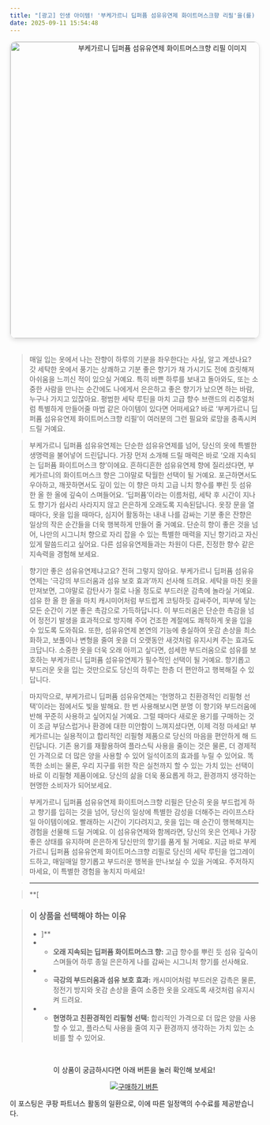 ```yaml
---
title: "[광고] 인생 아이템! '부케가르니 딥퍼퓸 섬유유연제 화이트머스크향 리필'을(를) 만나보세요."
date: 2025-09-11 15:54:48
---
```


<div align="center">
    <a href="https://link.coupang.com/re/AFFSDP?lptag=AF8916626&pageKey=7660179971&itemId=20262919298&vendorItemId=87350338741&traceid=V0-153-147edea60ea0d2c4&requestid=20250912005422775327569405&token=31850C%7CGM" target="_blank">
        <img src="https://ads-partners.coupang.com/image1/zDQIlDohMgoiO6n7zL9sn0vgBCOwlfTB8STawQBRqFhXC9ysWrs9JYcIv0o76O1ZyJEoC9m_b0KmXk8ShCltDRRosCc5E2ms3Jd4ljZj_MQsJHUPE9ta4_y8szd9m6ZuxR8wwAkJEPclcS14lci5WyVOhO1Ao71eqLH3yk0q1_FVRUv1PLDSSoVSarPWbQ-v1n-XLmAMi6vBuVQf9zLQE3TBS7G316Rw7OJ8Oxkw5hQKsxToSVZ-okGSeE1OgBClhIOhPvbo_nLtNsJc39JIAmEcYNni" alt="부케가르니 딥퍼퓸 섬유유연제 화이트머스크향 리필 이미지" width="600" style="max-width: 100%; height: auto; border-radius: 12px; border: 1px solid #e0e0e0; box-shadow: 0 4px 8px rgba(0,0,0,0.1);">
    </a>
</div>
<br>

> 매일 입는 옷에서 나는 잔향이 하루의 기분을 좌우한다는 사실, 알고 계셨나요? 갓 세탁한 옷에서 풍기는 상쾌하고 기분 좋은 향기가 채 가시기도 전에 흐릿해져 아쉬움을 느끼신 적이 있으실 거예요. 특히 바쁜 하루를 보내고 돌아와도, 또는 소중한 사람을 만나는 순간에도 나에게서 은은하고 좋은 향기가 났으면 하는 바람, 누구나 가지고 있잖아요. 평범한 세탁 루틴을 마치 고급 향수 브랜드의 리추얼처럼 특별하게 만들어줄 마법 같은 아이템이 있다면 어떠세요? 바로 ‘부케가르니 딥퍼퓸 섬유유연제 화이트머스크향 리필’이 여러분의 그런 필요와 로망을 충족시켜 드릴 거예요.

> 부케가르니 딥퍼퓸 섬유유연제는 단순한 섬유유연제를 넘어, 당신의 옷에 특별한 생명력을 불어넣어 드린답니다. 가장 먼저 소개해 드릴 매력은 바로 ‘오래 지속되는 딥퍼퓸 화이트머스크 향’이에요. 흔하디흔한 섬유유연제 향에 질리셨다면, 부케가르니의 화이트머스크 향은 그야말로 탁월한 선택이 될 거예요. 포근하면서도 우아하고, 깨끗하면서도 깊이 있는 이 향은 마치 고급 니치 향수를 뿌린 듯 섬유 한 올 한 올에 깊숙이 스며들어요. ‘딥퍼퓸’이라는 이름처럼, 세탁 후 시간이 지나도 향기가 쉽사리 사라지지 않고 은은하게 오래도록 지속된답니다. 옷장 문을 열 때마다, 옷을 입을 때마다, 심지어 활동하는 내내 나를 감싸는 기분 좋은 잔향은 일상의 작은 순간들을 더욱 행복하게 만들어 줄 거예요. 단순히 향이 좋은 것을 넘어, 나만의 시그니처 향으로 자리 잡을 수 있는 특별한 매력을 지닌 향기라고 자신 있게 말씀드리고 싶어요. 다른 섬유유연제들과는 차원이 다른, 진정한 향수 같은 지속력을 경험해 보세요.

> 향기만 좋은 섬유유연제냐고요? 전혀 그렇지 않아요. 부케가르니 딥퍼퓸 섬유유연제는 ‘극강의 부드러움과 섬유 보호 효과’까지 선사해 드려요. 세탁을 마친 옷을 만져보면, 그야말로 감탄사가 절로 나올 정도로 부드러운 감촉에 놀라실 거예요. 섬유 한 올 한 올을 마치 캐시미어처럼 부드럽게 코팅하듯 감싸주어, 피부에 닿는 모든 순간이 기분 좋은 촉감으로 가득하답니다. 이 부드러움은 단순한 촉감을 넘어 정전기 발생을 효과적으로 방지해 주어 건조한 계절에도 쾌적하게 옷을 입을 수 있도록 도와줘요. 또한, 섬유유연제 본연의 기능에 충실하여 옷감 손상을 최소화하고, 보풀이나 변형을 줄여 옷을 더 오랫동안 새것처럼 유지시켜 주는 효과도 크답니다. 소중한 옷을 더욱 오래 아끼고 싶다면, 섬세한 부드러움으로 섬유를 보호하는 부케가르니 딥퍼퓸 섬유유연제가 필수적인 선택이 될 거예요. 향기롭고 부드러운 옷을 입는 것만으로도 당신의 하루는 한층 더 편안하고 행복해질 수 있답니다.

> 마지막으로, 부케가르니 딥퍼퓸 섬유유연제는 ‘현명하고 친환경적인 리필형 선택’이라는 점에서도 빛을 발해요. 한 번 사용해보시면 분명 이 향기와 부드러움에 반해 꾸준히 사용하고 싶어지실 거예요. 그럴 때마다 새로운 용기를 구매하는 것이 조금 부담스럽거나 환경에 대한 미안함이 느껴지셨다면, 이제 걱정 마세요! 부케가르니는 실용적이고 합리적인 리필형 제품으로 당신의 마음을 편안하게 해 드린답니다. 기존 용기를 재활용하여 플라스틱 사용을 줄이는 것은 물론, 더 경제적인 가격으로 더 많은 양을 사용할 수 있어 일석이조의 효과를 누릴 수 있어요. 똑똑한 소비는 물론, 우리 지구를 위한 작은 실천까지 할 수 있는 가치 있는 선택이 바로 이 리필형 제품이에요. 당신의 삶을 더욱 풍요롭게 하고, 환경까지 생각하는 현명한 소비자가 되어보세요.

> 부케가르니 딥퍼퓸 섬유유연제 화이트머스크향 리필은 단순히 옷을 부드럽게 하고 향기를 입히는 것을 넘어, 당신의 일상에 특별한 감성을 더해주는 라이프스타일 아이템이에요. 빨래하는 시간이 기다려지고, 옷을 입는 매 순간이 행복해지는 경험을 선물해 드릴 거예요. 이 섬유유연제와 함께라면, 당신의 옷은 언제나 가장 좋은 상태를 유지하며 은은하게 당신만의 향기를 품게 될 거예요. 지금 바로 부케가르니 딥퍼퓸 섬유유연제 화이트머스크향 리필로 당신의 세탁 루틴을 업그레이드하고, 매일매일 향기롭고 부드러운 행복을 만나보실 수 있을 거예요. 주저하지 마세요, 이 특별한 경험을 놓치지 마세요!

> ---

> **[


> ### 이 상품을 선택해야 하는 이유
> - ]**
> - *   **오래 지속되는 딥퍼퓸 화이트머스크 향:** 고급 향수를 뿌린 듯 섬유 깊숙이 스며들어 하루 종일 은은하게 나를 감싸는 시그니처 향기를 선사해요.
> - *   **극강의 부드러움과 섬유 보호 효과:** 캐시미어처럼 부드러운 감촉은 물론, 정전기 방지와 옷감 손상을 줄여 소중한 옷을 오래도록 새것처럼 유지시켜 드려요.
> - *   **현명하고 친환경적인 리필형 선택:** 합리적인 가격으로 더 많은 양을 사용할 수 있고, 플라스틱 사용을 줄여 지구 환경까지 생각하는 가치 있는 소비를 할 수 있어요.


<br>

<div align="center">
  <p>이 상품이 궁금하시다면 아래 버튼을 눌러 확인해 보세요!</p>
  <a href="https://link.coupang.com/re/AFFSDP?lptag=AF8916626&pageKey=7660179971&itemId=20262919298&vendorItemId=87350338741&traceid=V0-153-147edea60ea0d2c4&requestid=20250912005422775327569405&token=31850C%7CGM" target="_blank">
    <img src="https://img.shields.io/badge/지금 바로 구매하기-FF5722?style=for-the-badge&logo=coupa&logoColor=white" alt="구매하기 버튼">
  </a>
</div>

이 포스팅은 쿠팡 파트너스 활동의 일환으로, 이에 따른 일정액의 수수료를 제공받습니다.
